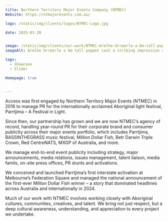 ```yaml
---
title: Northern Territory Major Events Company (NTMEC) 
Website: https://ntmajorevents.com.au/

logo: /static/img/clients/logos/NTMEC-Logo.jpg

date: 2025-03-20


image: /static/img/clients/our-work/NTMEC-Arelhe-Urrperle-a-6m-tall-puppet-cast-a-striking-impression-at-Parrtjima-as-she-glided-around-the-site.jpg
imageAlt: Arelhe Urrperle a 6m tall puppet cast a striking impression at Parrtjima as she glided around the site

tags:
  - Showcase
  - Slider

Homepage: true


---
```


Access was first engaged by Northern Territory Major Events (NTMEC) in 2016 to manage PR for the internationally acclaimed Aboriginal light festival, Parrtjima – A Festival in Light.

Since then, our partnership has grown and we are now NTMEC’s agency of record, handling year-round PR for their corporate brand and consumer publicity across their major events portfolio, which includes Parrtjima, BASSINTHEGRASS music festival, Million Dollar Fish, Betr Darwin Triple Crown, Red CentreNATS, MXGP of Australia, and more.

We manage end-to-end event publicity including strategy, major announcements, media relations, issues management, talent liaison, media famils, on-site press offices, PR stunts and activations.  

We conceived and launched Parrtjima’s first interstate activation at Melbourne’s Federation Square and managed the national announcement of the first-ever Million Dollar Fish winner – a story that dominated headlines across Australia and internationally in 2024.

Much of our work with NTMEC involves working closely with Aboriginal cultures, communities, creatives, and talent. We bring not just respect, but a deep cultural awareness, understanding, and appreciation to every project we undertake.
